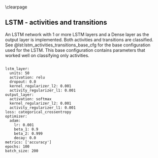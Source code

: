 

```python

```


\clearpage


## LSTM - activities and transitions

An LSTM network with 1 or more LSTM layers and a Dense layer as the output layer is implemented. Both activities and transitions are classified. See @lst:lstm_activities_transitions_base_cfg for the base configuration used for the LSTM. This base configuration contains parameters that worked well on classifying only activities.

```{#lst:lstm_activities_transitions_base_cfg caption='Base configuration for LSTM' .yaml}

lstm_layer:
  units: 50
  activation: relu
  dropout: 0.0
  kernel_regularizer_l2: 0.001
  activity_regularizer_l1: 0.001
output_layer:
  activation: softmax
  kernel_regularizer_l2: 0.001
  activity_regularizer_l1: 0.001
loss: categorical_crossentropy
optimizer:
  adam:
    lr: 0.001
    beta_1: 0.9
    beta_2: 0.999
    decay: 0.0
metrics: ['accuracy']
epochs: 100
batch_size: 200
```
